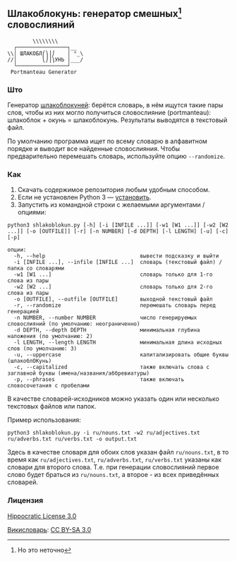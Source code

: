 ## Шлакоблокунь: генератор смешных[^1] словослияний ##
```
        \\\\\\\\
  ┌────────────────┐__
\\│ ШЛАКОБЛ⎛⎞⎟⎠    │ °_\
//│        ⎝⎠⎟⎞УНЬ │___/
  └────────────────┘
 Portmanteau Generator
```

### Што ###

Генератор [шлакоблокуней](https://memepedia.ru/shlakoblokun-i-ego-druzya/): берётся словарь, в нём ищутся такие пары слов, чтобы из них могло получиться словослияние (portmanteau): шлакоблок + окунь = шлакоблокунь. Результаты выводятся в текстовый файл.

По умолчанию программа ищет по всему словарю в алфавитном порядке и выводит все найденные словослияния. Чтобы предварительно перемешать словарь, используйте опцию `--randomize`.

### Как ###

1. Скачать содержимое репозитория любым удобным способом.
2. Если не установлен Python 3 — [установить](https://www.python.org/downloads/).
3. Запустить из командной строки с желаемыми аргументами / опциями:

```
python3 shlakoblokun.py [-h] [-i [INFILE ...]] [-w1 [W1 ...]] [-w2 [W2 ...]] [-o [OUTFILE]] [-r] [-n NUMBER] [-d DEPTH] [-l LENGTH] [-u] [-c] [-p]

опции:
  -h, --help                              вывести подсказку и выйти
  -i [INFILE ...], --infile [INFILE ...]  словарь (текстовый файл) / папка со словарями
  -w1 [W1 ...]                            словарь только для 1-го слова из пары
  -w2 [W2 ...]                            словарь только для 2-го слова из пары
  -o [OUTFILE], --outfile [OUTFILE]       выходной текстовый файл
  -r, --randomize                         перемешать словарь перед генерацией
  -n NUMBER, --number NUMBER              число генерируемых словослияний (по умолчанию: неограниченно)
  -d DEPTH, --depth DEPTH                 минимальная глубина наложения (по умолчанию: 2)
  -l LENGTH, --length LENGTH              минимальная длина исходных слов (по умолчанию: 3)
  -u, --uppercase                         капитализировать общие буквы (шлакоблОКунь)
  -c, --capitalized                       также включать слова с заглавной буквы (имена/названия/аббревиатуры)
  -p, --phrases                           также включать словосочетания с пробелами
```

В качестве словарей-исходников можно указать один или несколько текстовых файлов или папок.


Пример использования:
```
python3 shlakoblokun.py -i ru/nouns.txt -w2 ru/adjectives.txt ru/adverbs.txt ru/verbs.txt -o output.txt
```
Здесь в качестве словаря для обоих слов указан файл `ru/nouns.txt`, в то время как `ru/adjectives.txt`, `ru/adverbs.txt`, `ru/verbs.txt` указаны как словари для второго слова.
Т.е. при генерации словослияний первое слово будет браться из `ru/nouns.txt`, а второе - из всех приведённых словарей.


### Лицензия ###

[Hippocratic License 3.0](https://firstdonoharm.dev/)

[Викисловарь](https://ru.wiktionary.org/): [CC BY-SA 3.0](https://creativecommons.org/licenses/by-sa/3.0/)

[^1]: Но это неточно
